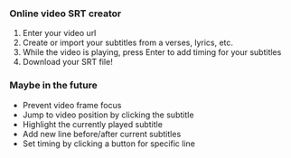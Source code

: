 ### Online video SRT creator
1. Enter your video url
2. Create or import your subtitles from a verses, lyrics, etc.
3. While the video is playing, press Enter to add timing for your subtitles
4. Download your SRT file!

### Maybe in the future
- Prevent video frame focus
- Jump to video position by clicking the subtitle
- Highlight the currently played subtitle
- Add new line before/after current subtitles
- Set timing by clicking a button for specific line
